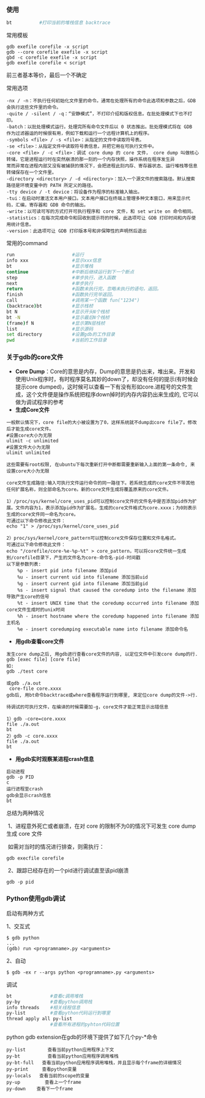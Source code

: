 ### 使用



```sh
bt			#打印当前的堆栈信息 backtrace
```

常用模板

```
gdb exefile corefile -x script
gdb --core corefile exefile -x script
gbd -c corefile exefile -x script
gdb exefile corefile < script
```

前三者基本等价，最后一个不确定



常用选项

```
-nx / -n：不执行任何初始化文件里的命令。通常在处理所有的命令此选项和参数之后，GDB 会执行这些文件里的命令。
-quite / -silent / -q：“安静模式”，不打印介绍和版权信息。在批处理模式下也不打印。
-batch：以批处理模式运行。处理完所有命令文件后以 0 状态推出。批处理模式将在 GDB 作为过滤器运的时候很有用，例如下载和运行一个远程计算机上的程序。
-symbols <file> / -s <file>：从指定的文件中读取符号表。
-se <file>：从指定文件中读取符号表信息，并把它用在可执行文件中。
-core <file> / -c <file>：调试 core dump 的 core 文件， core dump 叫做核心转储，它是进程运行时在突然崩溃的那一刻的一个内存快照，操作系统在程序发生异
常而异常在进程内部又没有被捕获的情况下，会把进程此刻内存、寄存器状态、运行堆栈等信息转储保存在一个文件里。
-directory <directory> / -d <directory>：加入一个源文件的搜索路径。默认搜索路径是环境变量中的 PATH 所定义的路径。
-tty device / -t device：将设备作为程序的标准输入输出。
-tui：在启动时激活文本用户接口。文本用户接口在终端上管理多种文本窗口，用来显示代码，汇编，寄存器和 GDB 命令的输出。
-write：以可读可写的方式打开可执行程序和 core 文件，和 set write on 命令相同。
-statistics：在每次完成命令和回收到提示符的时候，此选项可让 GDB 打印时间和内存使用统计信息。
-version：此选项可让 GDB 打印版本号和非保障性的声明然后退出
```



常用的command

```sh
run						#运行
info xxx				#显示xxx信息
bt						#显示堆栈
continue				#中断后继续运行到下一个断点
step					#单步执行，进入函数
next					#单步执行
return					#函数未执行完，忽略未执行的语句，返回。
finish					#函数执行完毕返回。
call					#调用某一个函数 fun("1234")
(backtrace)bt			#显示栈桢
bt N					#显示开头N个栈桢
bt -N					#显示最后N个栈桢
(frame)f N				#显示第N层栈桢
list					#显示源码
set directory			#设置gdb的工作目录
pwd						#当前的工作目录
```









### 关于gdb的core文件



- **Core Dump**：Core的意思是内存，Dump的意思是扔出来，堆出来。开发和使用Unix程序时，有时程序莫名其妙的down了，却没有任何的提示(有时候会提示core dumped)，这时候可以查看一下有没有形如core.进程号的文件生成，这个文件便是操作系统把程序down掉时的内存内容扔出来生成的, 它可以做为调试程序的参考
- **生成Core文件**

```
一般默认情况下，core file的大小被设置为了0，这样系统就不dump出core file了。修改后才能生成core文件。
#设置core大小为无限
ulimit -c unlimited
#设置文件大小为无限
ulimit unlimited

这些需要有root权限, 在ubuntu下每次重新打开中断都需要重新输入上面的第一条命令, 来设置core大小为无限

core文件生成路径:输入可执行文件运行命令的同一路径下。若系统生成的core文件不带其他任何扩展名称，则全部命名为core。新的core文件生成将覆盖原来的core文件。

1）/proc/sys/kernel/core_uses_pid可以控制core文件的文件名中是否添加pid作为扩展。文件内容为1，表示添加pid作为扩展名，生成的core文件格式为core.xxxx；为0则表示生成的core文件同一命名为core。
可通过以下命令修改此文件：
echo "1" > /proc/sys/kernel/core_uses_pid

2）proc/sys/kernel/core_pattern可以控制core文件保存位置和文件名格式。
可通过以下命令修改此文件：
echo "/corefile/core-%e-%p-%t" > core_pattern，可以将core文件统一生成到/corefile目录下，产生的文件名为core-命令名-pid-时间戳
以下是参数列表:
    %p - insert pid into filename 添加pid
    %u - insert current uid into filename 添加当前uid
    %g - insert current gid into filename 添加当前gid
    %s - insert signal that caused the coredump into the filename 添加导致产生core的信号
    %t - insert UNIX time that the coredump occurred into filename 添加core文件生成时的unix时间
    %h - insert hostname where the coredump happened into filename 添加主机名
    %e - insert coredumping executable name into filename 添加命令名
```

- **用gdb查看core文件**

```
发生core dump之后, 用gdb进行查看core文件的内容, 以定位文件中引发core dump的行.
gdb [exec file] [core file]
如:
gdb ./test core

或gdb ./a.out
 core-file core.xxxx
gdb后, 用bt命令backtrace或where查看程序运行到哪里, 来定位core dump的文件->行.

待调试的可执行文件，在编译的时候需要加-g，core文件才能正常显示出错信息

1）gdb -core=core.xxxx
file ./a.out
bt
2）gdb -c core.xxxx
file ./a.out
bt
```

- **用gdb实时观察某进程crash信息**

```
启动进程
gdb -p PID
c
运行进程至crash
gdb会显示crash信息
bt
```



总结为两种情况

​	1、进程意外死亡或者崩溃，在对 core 的限制不为0的情况下可发生 core dump 生成 core 文件

​		如需对当时的情况进行排查，则需执行：

```
gdb execfile corefile
```



​	2、跟踪已经存在的一个pid进行调试直至该pid崩溃

```
gdb -p pid
```









### Python使用gdb调试

启动有两种方式

1、交互式

```
$ gdb python
...
(gdb) run <programname>.py <arguments>
```

2、自动

```
$ gdb -ex r --args python <programname>.py <arguments>
```



调试

```sh
bt				#查看c调用堆栈
py-by			#查看python调用栈
info threads	#相关线程信息
py-list			#查看python代码运行到哪里
thread apply all py-list
				#查看所有进程的pyhton代码位置
```



python gdb extension在gdb的环境下提供了如下几个py-*命令

```
py-list        查看当前python应用程序上下文
py-bt          查看当前python应用程序调用堆栈
py-bt-full   查看当前python应用程序调用堆栈，并且显示每个frame的详细情况
py-print     查看python变量
py-locals   查看当前的scope的变量
py-up         查看上一个frame
py-down    查看下一个frame
```

